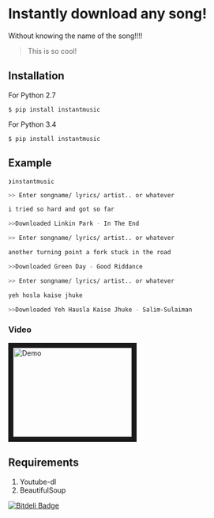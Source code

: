 # Instantly download any song! 

Without knowing the name of the song!!!!

> This is so cool!

## Installation
For Python 2.7

```$ pip install instantmusic```

For Python 3.4

```$ pip install instantmusic```

## Example

```❯instantmusic ```

```zsh
>> Enter songname/ lyrics/ artist.. or whatever

i tried so hard and got so far 

>>Downloaded Linkin Park - In The End
```

```zsh
>> Enter songname/ lyrics/ artist.. or whatever

another turning point a fork stuck in the road

>>Downloaded Green Day - Good Riddance
```

```zsh
>> Enter songname/ lyrics/ artist.. or whatever

yeh hosla kaise jhuke

>>Downloaded Yeh Hausla Kaise Jhuke - Salim-Sulaiman
```

### Video
<a href="http://www.youtube.com/watch?feature=player_embedded&v=iWJcg8pIHMY
" target="_blank"><img src="http://img.youtube.com/vi/iWJcg8pIHMY/0.jpg" 
alt="Demo" width="240" height="180" border="10" /></a>


## Requirements
1. Youtube-dl
2. BeautifulSoup





[![Bitdeli Badge](https://d2weczhvl823v0.cloudfront.net/yask123/instant-music-downloader/trend.png)](https://bitdeli.com/free "Bitdeli Badge")

